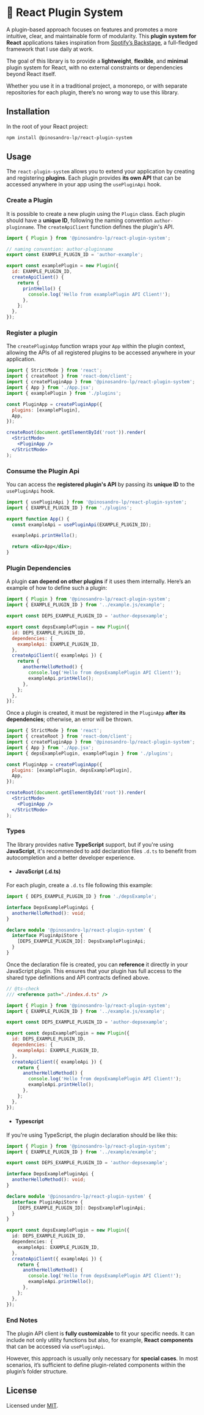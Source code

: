 # 🔌 React Plugin System

A plugin-based approach focuses on features and promotes a more intuitive, clear, and maintainable form of modularity. This **plugin system for React** applications takes inspiration from [Spotify’s Backstage](https://github.com/backstage/backstage/tree/master), a full-fledged framework that I use daily at work.

The goal of this library is to provide a **lightweight**, **flexible**, and **minimal** plugin system for React, with no external constraints or dependencies beyond React itself.

Whether you use it in a traditional project, a monorepo, or with separate repositories for each plugin, there’s no wrong way to use this library.

## Installation

In the root of your React project:

```bash
npm install @pinosandro-lp/react-plugin-system
```

## Usage

The `react-plugin-system` allows you to extend your application by creating and registering **plugins**. Each plugin provides **its own API** that can be accessed anywhere in your app using the `usePluginApi` hook.

### Create a Plugin

It is possible to create a new plugin using the `Plugin` class. Each plugin should have a **unique ID**, following the naming convention `author-pluginname`. The `createApiClient` function defines the plugin's API.

```js
import { Plugin } from '@pinosandro-lp/react-plugin-system';

// naming convention: author-pluginname
export const EXAMPLE_PLUGIN_ID = 'author-example';

export const examplePlugin = new Plugin({
  id: EXAMPLE_PLUGIN_ID,
  createApiClient() {
    return {
      printHello() {
        console.log('Hello from examplePlugin API Client!');
      },
    };
  },
});
```

### Register a plugin

The `createPluginApp` function wraps your `App` within the plugin context, allowing the APIs of all registered plugins to be accessed anywhere in your application.

```jsx
import { StrictMode } from 'react';
import { createRoot } from 'react-dom/client';
import { createPluginApp } from '@pinosandro-lp/react-plugin-system';
import { App } from './App.jsx';
import { examplePlugin } from './plugins';

const PluginApp = createPluginApp({
  plugins: [examplePlugin],
  App,
});

createRoot(document.getElementById('root')).render(
  <StrictMode>
    <PluginApp />
  </StrictMode>
);
```

### Consume the Plugin Api

You can access the **registered plugin's API** by passing its **unique ID** to the `usePluginApi` hook.

```jsx
import { usePluginApi } from '@pinosandro-lp/react-plugin-system';
import { EXAMPLE_PLUGIN_ID } from './plugins';

export function App() {
  const exampleApi = usePluginApi(EXAMPLE_PLUGIN_ID);

  exampleApi.printHello();

  return <div>App</div>;
}
```

### Plugin Dependencies

A plugin **can depend on other plugins** if it uses them internally. Here’s an example of how to define such a plugin:

```js
import { Plugin } from '@pinosandro-lp/react-plugin-system';
import { EXAMPLE_PLUGIN_ID } from '../example.js/example';

export const DEPS_EXAMPLE_PLUGIN_ID = 'author-depsexample';

export const depsExamplePlugin = new Plugin({
  id: DEPS_EXAMPLE_PLUGIN_ID,
  dependencies: {
    exampleApi: EXAMPLE_PLUGIN_ID,
  },
  createApiClient({ exampleApi }) {
    return {
      anotherHelloMethod() {
        console.log('Hello from depsExamplePlugin API Client!');
        exampleApi.printHello();
      },
    };
  },
});
```

Once a plugin is created, it must be registered in the `PluginApp` **after its dependencies**; otherwise, an error will be thrown.

```jsx
import { StrictMode } from 'react';
import { createRoot } from 'react-dom/client';
import { createPluginApp } from '@pinosandro-lp/react-plugin-system';
import { App } from './App.jsx';
import { depsExamplePlugin, examplePlugin } from './plugins';

const PluginApp = createPluginApp({
  plugins: [examplePlugin, depsExamplePlugin],
  App,
});

createRoot(document.getElementById('root')).render(
  <StrictMode>
    <PluginApp />
  </StrictMode>
);
```

### Types

The library provides native **TypeScript** support, but if you're using **JavaScript**, it's recommended to add declaration files `.d.ts` to benefit from autocompletion and a better developer experience.

- #### JavaScript (.d.ts)

For each plugin, create a `.d.ts` file following this example:

```ts
import { DEPS_EXAMPLE_PLUGIN_ID } from './depsExample';

interface DepsExamplePluginApi {
  anotherHelloMethod(): void;
}

declare module '@pinosandro-lp/react-plugin-system' {
  interface PluginApiStore {
    [DEPS_EXAMPLE_PLUGIN_ID]: DepsExamplePluginApi;
  }
}
```

Once the declaration file is created, you can **reference** it directly in your JavaScript plugin. This ensures that your plugin has full access to the shared type definitions and API contracts defined above.

```js
// @ts-check
/// <reference path="./index.d.ts" />

import { Plugin } from '@pinosandro-lp/react-plugin-system';
import { EXAMPLE_PLUGIN_ID } from '../example.js/example';

export const DEPS_EXAMPLE_PLUGIN_ID = 'author-depsexample';

export const depsExamplePlugin = new Plugin({
  id: DEPS_EXAMPLE_PLUGIN_ID,
  dependencies: {
    exampleApi: EXAMPLE_PLUGIN_ID,
  },
  createApiClient({ exampleApi }) {
    return {
      anotherHelloMethod() {
        console.log('Hello from depsExamplePlugin API Client!');
        exampleApi.printHello();
      },
    };
  },
});
```

- #### Typescript

If you're using TypeScript, the plugin declaration should be like this:

```ts
import { Plugin } from '@pinosandro-lp/react-plugin-system';
import { EXAMPLE_PLUGIN_ID } from '../example/example';

export const DEPS_EXAMPLE_PLUGIN_ID = 'author-depsexample';

interface DepsExamplePluginApi {
  anotherHelloMethod(): void;
}

declare module '@pinosandro-lp/react-plugin-system' {
  interface PluginApiStore {
    [DEPS_EXAMPLE_PLUGIN_ID]: DepsExamplePluginApi;
  }
}

export const depsExamplePlugin = new Plugin({
  id: DEPS_EXAMPLE_PLUGIN_ID,
  dependencies: {
    exampleApi: EXAMPLE_PLUGIN_ID,
  },
  createApiClient({ exampleApi }) {
    return {
      anotherHelloMethod() {
        console.log('Hello from depsExamplePlugin API Client!');
        exampleApi.printHello();
      },
    };
  },
});
```

### End Notes

The plugin API client is **fully customizable** to fit your specific needs. It can include not only utility functions but also, for example, **React components** that can be accessed via `usePluginApi`.

However, this approach is usually only necessary for **special cases**. In most scenarios, it’s sufficient to define plugin-related components within the plugin’s folder structure.

## License

Licensed under [MIT](./LICENSE).
